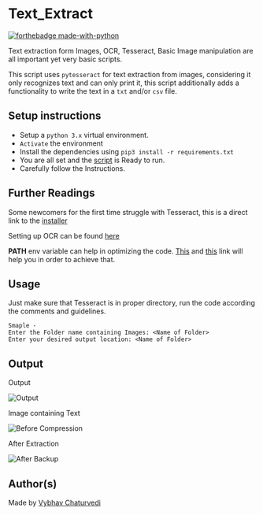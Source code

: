 # Text_Extract

[![forthebadge made-with-python](http://ForTheBadge.com/images/badges/made-with-python.svg)](https://www.python.org/)

Text extraction form Images, OCR, Tesseract, Basic Image manipulation are all important yet very basic scripts.

This script uses ```pytesseract``` for text extraction from images, considering it only recognizes text and can 
only print it, this script additionally adds a functionality to write the text in a `txt` and/or `csv` file.

## Setup instructions

- Setup a `python 3.x` virtual environment.
- `Activate` the environment
- Install the dependencies using ```pip3 install -r requirements.txt```
- You are all set and the [script](text_extract.py) is Ready to run.
- Carefully follow the Instructions.

## Further Readings

Some newcomers for the first time struggle with Tesseract, this is a direct link to the 
[installer](https://github.com/UB-Mannheim/tesseract/wiki)

Setting up OCR can be found [here](http://bit.ly/2MClAwD)

__PATH__ env variable can help in optimizing the code. 
[This](http://bit.ly/35d3c3Q) and [this](http://bit.ly/3ba0zmZ) link will help you in order to achieve that.

## Usage

Just make sure that Tesseract is in proper directory, run the code according the comments and guidelines.

```
Smaple - 
Enter the Folder name containing Images: <Name of Folder>
Enter your desired output location: <Name of Folder>
```

## Output

Output

![Output](https://i.postimg.cc/0Q6Q1P9H/Output.png)

Image containing Text

![Before Compression](https://i.postimg.cc/vTfZDhgr/Sample.png)

After Extraction

![After Backup](https://i.postimg.cc/sXt2VqXf/TextFile.png)


## Author(s)

Made by [Vybhav Chaturvedi](https://www.linkedin.com/in/vybhav-chaturvedi-0ba82614a/)

